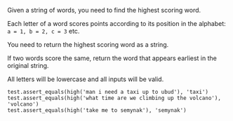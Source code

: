 Given a string of words, you need to find the highest scoring word.

Each letter of a word scores points according to its position in the alphabet: ```a = 1, b = 2, c = 3``` etc.

You need to return the highest scoring word as a string.

If two words score the same, return the word that appears earliest in the original string.

All letters will be lowercase and all inputs will be valid.

```
test.assert_equals(high('man i need a taxi up to ubud'), 'taxi')
test.assert_equals(high('what time are we climbing up the volcano'), 'volcano')
test.assert_equals(high('take me to semynak'), 'semynak')
```